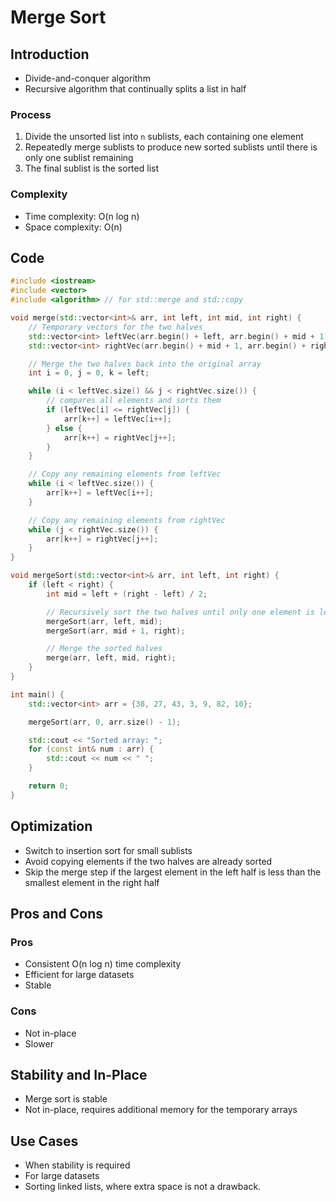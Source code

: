 # Merge Sort

## Introduction

- Divide-and-conquer algorithm
- Recursive algorithm that continually splits a list in half

### Process

1. Divide the unsorted list into `n` sublists, each containing one element
2. Repeatedly merge sublists to produce new sorted sublists until there is only one sublist remaining
3. The final sublist is the sorted list

### Complexity

- Time complexity: O(n log n)
- Space complexity: O(n) 

## Code 

```cpp
#include <iostream>
#include <vector>
#include <algorithm> // for std::merge and std::copy

void merge(std::vector<int>& arr, int left, int mid, int right) {
    // Temporary vectors for the two halves
    std::vector<int> leftVec(arr.begin() + left, arr.begin() + mid + 1);
    std::vector<int> rightVec(arr.begin() + mid + 1, arr.begin() + right + 1);

    // Merge the two halves back into the original array 
    int i = 0, j = 0, k = left;

    while (i < leftVec.size() && j < rightVec.size()) {
        // compares all elements and sorts them
        if (leftVec[i] <= rightVec[j]) {
            arr[k++] = leftVec[i++];
        } else {
            arr[k++] = rightVec[j++];
        }
    }

    // Copy any remaining elements from leftVec
    while (i < leftVec.size()) {
        arr[k++] = leftVec[i++];
    }

    // Copy any remaining elements from rightVec
    while (j < rightVec.size()) {
        arr[k++] = rightVec[j++];
    }
}

void mergeSort(std::vector<int>& arr, int left, int right) {
    if (left < right) {
        int mid = left + (right - left) / 2;

        // Recursively sort the two halves until only one element is left in each array
        mergeSort(arr, left, mid);
        mergeSort(arr, mid + 1, right);

        // Merge the sorted halves
        merge(arr, left, mid, right);
    }
}

int main() {
    std::vector<int> arr = {38, 27, 43, 3, 9, 82, 10};

    mergeSort(arr, 0, arr.size() - 1);

    std::cout << "Sorted array: ";
    for (const int& num : arr) {
        std::cout << num << " ";
    }

    return 0;
}

```

## Optimization

- Switch to insertion sort for small sublists
- Avoid copying elements if the two halves are already sorted
- Skip the merge step if the largest element in the left half is less than the smallest element in the right half

## Pros and Cons

### Pros

- Consistent O(n log n) time complexity
- Efficient for large datasets
- Stable

### Cons

- Not in-place
- Slower

## Stability and In-Place 

- Merge sort is stable
- Not in-place, requires additional memory for the temporary arrays

## Use Cases

- When stability is required
- For large datasets
- Sorting linked lists, where extra space is not a drawback.

